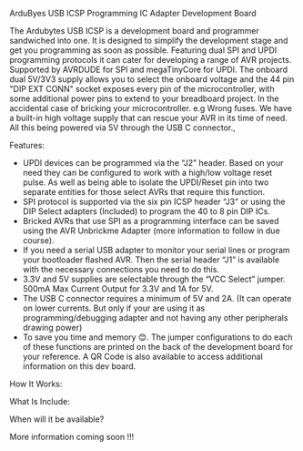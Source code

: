 ArduByes USB ICSP Programming IC Adapter Development Board

The Ardubytes USB ICSP is a development board and programmer sandwiched into one. It is designed to simplify the development stage and get you programming as soon as possible. Featuring dual SPI and UPDI programming protocols it can cater for developing a range of AVR projects. Supported by AVRDUDE for SPI and megaTinyCore for UPDI. The onboard dual 5V/3V3 supply allows you to select the onboard voltage and the 44 pin "DIP EXT CONN" socket exposes every pin of the microcontroller, with some additional power pins to extend to your breadboard project. In the accidental case of bricking your microcontroller. e.g Wrong fuses. We have a built-in high voltage supply that can rescue your AVR in its time of need. All this being powered via 5V through the USB C connector.,


Features:
-	UPDI devices can be programmed via the “J2” header. Based on your need they can be configured to work with a high/low voltage reset pulse. As well as being able to isolate the UPDI/Reset pin into two separate entities for those select AVRs that require this function.
-	SPI protocol is supported via the six pin ICSP header “J3” or using the DIP Select adapters (Included) to program the 40 to 8 pin DIP ICs. 
- Bricked AVRs that use SPI as a programming interface can be saved using the AVR Unbrickme Adapter (more information to follow in due course).
-	If you need a serial USB adapter to monitor your serial lines or program your bootloader flashed AVR. Then the serial header “J1” is available with the necessary connections you need to do this.
-	3.3V and 5V supplies are selectable through the “VCC Select” jumper. 500mA Max Current Output for 3.3V and 1A for 5V.
- The USB C connector requires a minimum of 5V and 2A. (It can operate on lower currents. But only if your are using it as programming/debugging adapter and not having any other peripherals drawing power)
-	To save you time and memory 😊. The jumper configurations to do each of these functions are printed on the back of the development board for your reference. A QR Code is also available to access additional information on this dev board.

How It Works:

What Is Include:

When will it be available?

More information coming soon !!! 
